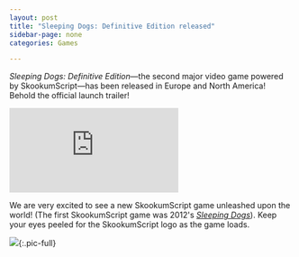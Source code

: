 ```yaml
---
layout: post
title: "Sleeping Dogs: Definitive Edition released"
sidebar-page: none
categories: Games

---
```


*Sleeping Dogs: Definitive Edition*—the second major video game powered by SkookumScript—has been released in Europe and North America! Behold the official launch trailer!

<div class='embed-container'>
  <iframe src="https://www.youtube.com/embed/4IJncrYJed8?rel=0" frameborder="0" allowfullscreen></iframe>
</div>

We are very excited to see a new SkookumScript game unleashed upon the world! (The first SkookumScript game was 2012's [*Sleeping Dogs*](/about/#sleeping-dogs)). Keep your eyes peeled for the SkookumScript logo as the game loads.

![](/images/blog/Sleeping-Dogs-DE-1.jpg){:.pic-full}
